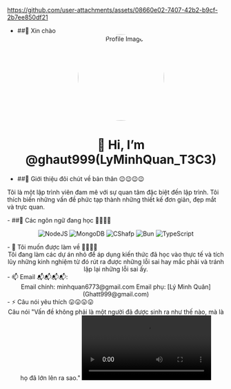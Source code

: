 
https://github.com/user-attachments/assets/08660e02-7407-42b2-b9cf-2b7ee850df21
- ##👋 Xin chào
  <div align="center">
  <img src="https://cdn.discordapp.com/attachments/1179432207010508841/1298175305630089269/145711398.jpg?ex=67189b77&is=671749f7&hm=dfab8f604b5283d460f5c18ee0912c2225b1f827445cebdbdc13caa85ce6ce48&" alt="Profile Image" width="200" height="200" style="border-radius: 50%;">
  <h1>👋 Hi, I’m @ghaut999(LyMinhQuan_T3C3)</h1>
  </div> 
- ##👀 Giới thiệu đôi chút về bản thân 😉😉😉😉
  <div align="center">
  <b1>
Tôi là một lập trình viên đam mê với sự quan tâm đặc biệt đến lập trình. Tôi thích biến những vấn đề phức tạp thành những thiết kế đơn giản, đẹp mắt và trực quan.
</b1>   
</div>
- ##🌱 Các ngôn ngữ đang học 🤔🤔🤔🤔
<p align="center">
  <img src="https://img.shields.io/badge/-NodeJS-000000?style=for-the-badge&logo=NodeJS&logoColor=white" alt="NodeJS">
  <img src="https://img.shields.io/badge/-MongoDB-47A248?style=for-the-badge&logo=mongodb&logoColor=white" alt="MongoDB">
  <img src="https://img.shields.io/badge/-CShafp-FF6B6B?style=for-the-badge&logo=CShafp&logoColor=white" alt="CShafp">
  <img src="https://img.shields.io/badge/-Bun-0095D5?style=for-the-badge&logo=Bun&logoColor=white" alt="Bun">
  <img src="https://img.shields.io/badge/-TypeScript-4285F4?style=for-the-badge&logo=TypeScript-compose&logoColor=white" alt="TypeScript">
</p>
- 💞️ Tôi muốn được làm về 🤗🤗🤗🤗
  <div align="center">
  <b1>
Tôi đang làm các dự án nhỏ để áp dụng kiến thức đã học vào thực tế và tích lũy những kinh nghiệm từ đó rút ra được những lỗi sai hay mắc phải và tránh lặp lại những lỗi sai ấy.
</b1>   
</div>
- 📫 Email 📬📬📬📬:
 <div align="center">
  Email chính: minhquan6773@gmail.com
  Email phụ: [Lý Minh Quân] (Ghatt999@gmail.com) 
</div>
- ⚡ Câu nói yêu thích 😛😛😛😛
<div align="center">
  <b1>
Câu nói "Vấn đề không phải là một người đã được sinh ra như thế nào, mà là họ đã lớn lên ra sao."
</b1>   
<video controls>
  <source src="https://discord.com/channels/1277851227861811313/1277851227861811316/1295653941568339989">
</video>
</div>


